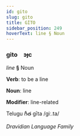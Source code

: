 ```yaml
---
id: gito
slug: gito
title: GİTO
sidebar_position: 249
hoverText: line § Noun
---
```


### gito&emsp;<span kind="abugida">ꜿɟc</span>

*line* **§** Noun

**Verb**: to be a line

**Noun**: line

**Modifier**: line-related

Telugu గీత gīta /giː.ta/

*Dravidian Language Family*